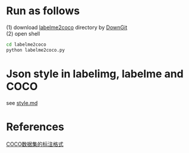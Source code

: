 # Run as follows
(1) download [labelme2coco](https://github.com/apanda-xu/Tools/tree/main/labelme2coco) directory by [DownGit](https://www.itsvse.com/downgit/#/home)<br>
(2) open shell
```bash
cd labelme2coco
python labelme2coco.py
```
# Json style in labelimg, labelme and COCO
see [style.md](https://github.com/apanda-xu/Tools/blob/main/labelme2coco/style.md)

# References
[COCO数据集的标注格式](https://zhuanlan.zhihu.com/p/29393415)
